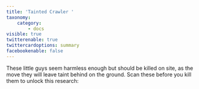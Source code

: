 ```yaml
---
title: 'Tainted Crawler '
taxonomy:
    category:
        - docs
visible: true
twitterenable: true
twittercardoptions: summary
facebookenable: false
---
```


These little guys seem harmless enough but should be killed on site, as the move they will leave taint behind on the ground. Scan these before you kill them to unlock this research: